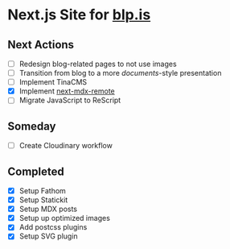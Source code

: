 # Next.js Site for [blp.is](https://blp.is)

## Next Actions

- [ ] Redesign blog-related pages to not use images
- [ ] Transition from blog to a more *documents*-style presentation
- [ ] Implement TinaCMS
- [x] Implement [next-mdx-remote](https://github.com/hashicorp/next-mdx-remote)
- [ ] Migrate JavaScript to ReScript

## Someday

- [ ] Create Cloudinary workflow

## Completed

- [x] Setup Fathom
- [x] Setup Statickit
- [x] Setup MDX posts
- [x] Setup up optimized images
- [x] Add postcss plugins
- [x] Setup SVG plugin
